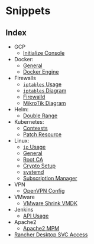 # Snippets

## Index

- GCP
  - [Initialize Console](md-files/gcp/init-console.md)
- Docker:
  - [General](md-files/docker/general.md)
  - [Docker Engine](md-files/docker/settings.md)
- Firewalls
  - [`iptables` Usage](md-files/firewalls/iptables.md)
  - [`iptables` Diagram](md-files/firewalls/iptables-diagram.md)
  - [Firewalld](md-files/firewalls/firewalld.md)
  - [MikroTik Diagram](md-files/firewalls/mikrotik-diagram.md)
- Helm:
  - [Double Range](md-files/helm/double-range.md)
- Kubernetes:
  - [Contexsts](md-files/kubernetes/contexts.md)
  - [Patch Resource](md-files/kubernetes/patch-resource.md)
- Linux:
  - [`ip` Usage](md-files/linux/ip.md)
  - [General](md-files/linux/general.md)
  - [Root CA](md-files/linux/root-ca.md)
  - [Crypto Setup](md-files/linux/crypt-setup.md)
  - [systemd](md-files/linux/systemd.md)
  - [Subscription Manager](md-files/linux/subscription-manager.md)
- VPN
  - [OpenVPN Config](md-files/openvpn/config.md)
- VMware
  - [VMware Shrink VMDK](md-files/vmware/shrink-vmdk.md)
- Jenkins
  - [API Usage](md-files/jenkins/api-usage.md)
- Apache2
  - [Apache2 MPM](md-files/apache2/mpm.md)
- [Rancher Desktop SVC Access](md-files/rancher-desktop/svc-access.md)
